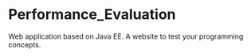 # Performance_Evaluation
Web application based on Java EE. A website to test your programming concepts.
